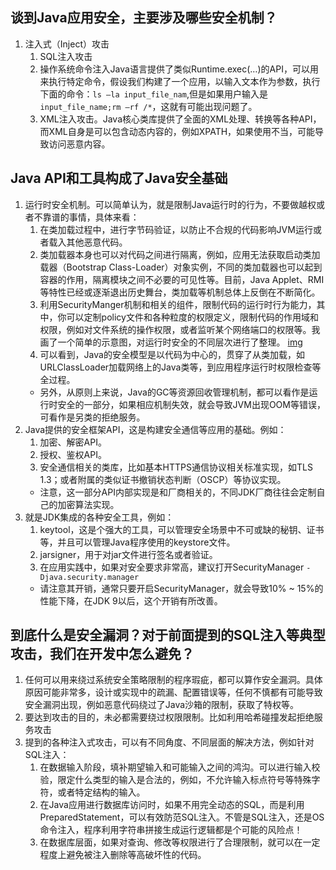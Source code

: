 ## 谈到Java应用安全，主要涉及哪些安全机制？
1. 注入式（Inject）攻击
    1. SQL注入攻击
    2. 操作系统命令注入Java语言提供了类似Runtime.exec(…)的API，可以用来执行特定命令，假设我们构建了一个应用，以输入文本作为参数，执行下面的命令：`ls –la input_file_nam`,但是如果用户输入是 `input_file_name;rm –rf /*`，这就有可能出现问题了。
    3. XML注入攻击。Java核心类库提供了全面的XML处理、转换等各种API，而XML自身是可以包含动态内容的，例如XPATH，如果使用不当，可能导致访问恶意内容。

## Java API和工具构成了Java安全基础
1. 运行时安全机制。可以简单认为，就是限制Java运行时的行为，不要做越权或者不靠谱的事情，具体来看：
    1. 在类加载过程中，进行字节码验证，以防止不合规的代码影响JVM运行或者载入其他恶意代码。
    2. 类加载器本身也可以对代码之间进行隔离，例如，应用无法获取启动类加载器（Bootstrap Class-Loader）对象实例，不同的类加载器也可以起到容器的作用，隔离模块之间不必要的可见性等。目前，Java Applet、RMI等特性已经或逐渐退出历史舞台，类加载等机制总体上反倒在不断简化。
    3. 利用SecurityManger机制和相关的组件，限制代码的运行时行为能力，其中，你可以定制policy文件和各种粒度的权限定义，限制代码的作用域和权限，例如对文件系统的操作权限，或者监听某个网络端口的权限等。我画了一个简单的示意图，对运行时安全的不同层次进行了整理。 
    [img](../../../static/img/SecurityManger机制示意图.png)
    4. 可以看到，Java的安全模型是以代码为中心的，贯穿了从类加载，如URLClassLoader加载网络上的Java类等，到应用程序运行时权限检查等全过程。
    * 另外，从原则上来说，Java的GC等资源回收管理机制，都可以看作是运行时安全的一部分，如果相应机制失效，就会导致JVM出现OOM等错误，可看作是另类的拒绝服务。
2. Java提供的安全框架API，这是构建安全通信等应用的基础。例如：
    1. 加密、解密API。
    2. 授权、鉴权API。
    3. 安全通信相关的类库，比如基本HTTPS通信协议相关标准实现，如TLS 1.3；或者附属的类似证书撤销状态判断（OSCP）等协议实现。
    * 注意，这一部分API内部实现是和厂商相关的，不同JDK厂商往往会定制自己的加密算法实现。
3. 就是JDK集成的各种安全工具，例如：
    1. keytool，这是个强大的工具，可以管理安全场景中不可或缺的秘钥、证书等，并且可以管理Java程序使用的keystore文件。
    2. jarsigner，用于对jar文件进行签名或者验证。
    3. 在应用实践中，如果对安全要求非常高，建议打开SecurityManager `-Djava.security.manager`
    * 请注意其开销，通常只要开启SecurityManager，就会导致10% ~ 15%的性能下降，在JDK 9以后，这个开销有所改善。

## 到底什么是安全漏洞？对于前面提到的SQL注入等典型攻击，我们在开发中怎么避免？
1. 任何可以用来绕过系统安全策略限制的程序瑕疵，都可以算作安全漏洞。具体原因可能非常多，设计或实现中的疏漏、配置错误等，任何不慎都有可能导致安全漏洞出现，例如恶意代码绕过了Java沙箱的限制，获取了特权等。
2. 要达到攻击的目的，未必都需要绕过权限限制。比如利用哈希碰撞发起拒绝服务攻击
3. 提到的各种注入式攻击，可以有不同角度、不同层面的解决方法，例如针对SQL注入：
    1. 在数据输入阶段，填补期望输入和可能输入之间的鸿沟。可以进行输入校验，限定什么类型的输入是合法的，例如，不允许输入标点符号等特殊字符，或者特定结构的输入。
    2. 在Java应用进行数据库访问时，如果不用完全动态的SQL，而是利用PreparedStatement，可以有效防范SQL注入。不管是SQL注入，还是OS命令注入，程序利用字符串拼接生成运行逻辑都是个可能的风险点！
    3. 在数据库层面，如果对查询、修改等权限进行了合理限制，就可以在一定程度上避免被注入删除等高破坏性的代码。